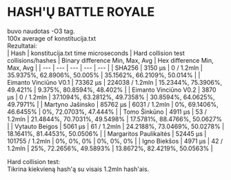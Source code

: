 # HASH'Ų BATTLE ROYALE
buvo naudotas -O3 tag. </br>
100x average of konstitucija.txt </br>
Rezultatai: </br>
| Hash | konstitucija.txt time microseconds | Hard collision test collisions/hashes | Binary difference Min, Max, Avg | Hex difference Min, Max, Avg |
| --- | --- | --- | --- | --- |
| SHA256 | 3150 µs | 0 / 1.2mln | 35.9375%, 62.8906%, 50.005% | 35.1562%, 66.2109%, 50.014% |
| Eimanto Vinciūno V0.1 | 73362 µs | 224038 / 1.2mln | 15.2344%, 75.3906%, 49.421% | 9.375%, 80.8594%, 48.402% |
| Eimanto Vinciūno V0.2 | 3870 µs | 0 / 1.2mln | 37.1094%, 63.2812%, 49.7358% | 30.8594%, 64.0625%, 49.7971% |
| Martyno Jašinsko | 85762 µs | 6031 / 1.2mln | 0%, 69.1406%, 46.6455% | 0%, 72.0703%, 47.444% |
| Tomo Šinkūno | 4911 µs | 53 / 1.2mln | 21.4844%, 70.7031%, 49.5498% | 17.5781%, 88.4766%, 50.0627% |
| Vytauto Beigos | 5061 µs | 61 / 1.2mln | 24.2188%, 73.0469%, 50.0278% | 18.1641%, 81.4453%, 50.0506% |
| Margaritos Paulikaitės | 52445 µs | 101755 / 1.2mln | 0%, 0%, 0% | 0%, 0%, 0% |
| Igno Biekšos | 4971 µs | 42 / 1.2mln | 25%, 72.2656%, 49.5893% | 13.8672%, 82.4219%, 50.0563% |

Hard collision test:</br>
Tikrina kiekvieną hash'ą su visais 1.2mln hash'ais.
